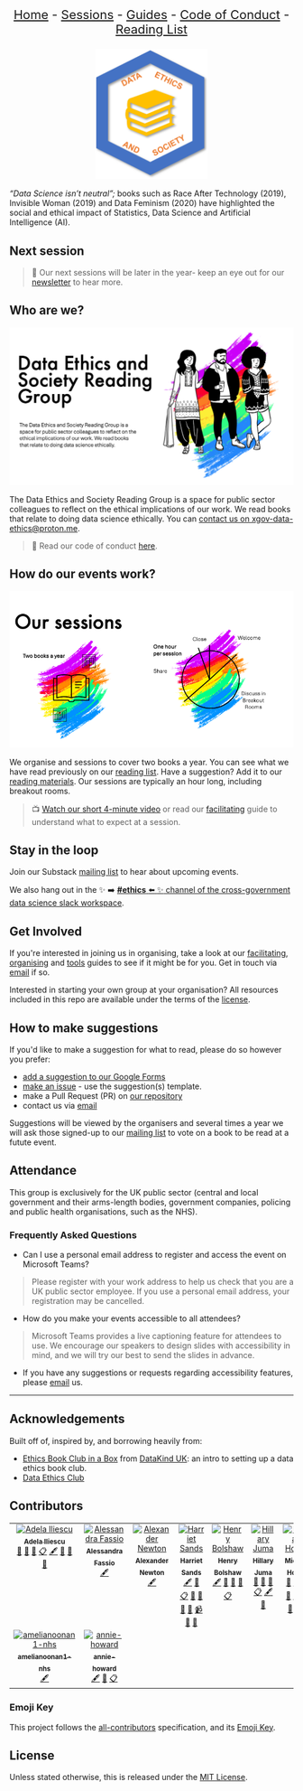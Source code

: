 <center>
<p align="center" style="font-size:22px">
<a href="https://data-ethics-and-society.github.io/data-ethics-and-society-reading-group">Home</a>
- <a href="https://data-ethics-and-society.github.io/data-ethics-and-society-reading-group/SESSIONS.html">Sessions</a>
- <a href="https://data-ethics-and-society.github.io/data-ethics-and-society-reading-group/Guides/guides.html">Guides</a>
- <a href="https://data-ethics-and-society.github.io/data-ethics-and-society-reading-group/code-of-conduct.html">Code of Conduct</a>
- <a href="https://data-ethics-and-society.github.io/data-ethics-and-society-reading-group/READING-LIST.html">Reading List</a>
</p>
</center>

<center><img src="assets/deas.png" alt="logo" width="200"></center>

_“Data Science isn’t neutral”;_ books such as Race After Technology (2019), Invisible Woman (2019) and Data Feminism (2020) have highlighted the social and ethical impact of Statistics, Data Science and Artificial Intelligence (AI).

## Next session

> 📖 Our next sessions will be later in the year- keep an eye out for our [newsletter][LINK-TO-NEWSLETTER] to hear more.

## Who are we?

<center><img src="assets/header.png" alt="logo" width="600"></center>

The Data Ethics and Society Reading Group is a space for public sector colleagues to reflect on the ethical implications of our work. We read books that relate to doing data science ethically. You can [contact us on xgov-data-ethics@proton.me][EMAIL].

> :memo: Read our code of conduct [here](./code-of-conduct.md).

## How do our events work?

<center><img src="assets/sessions.png" alt="logo" width="600"></center>

We organise and sessions to cover two books a year. You can see what we have read previously on our [reading list](./READING-LIST.md). Have a suggestion? Add it to our [reading materials](#how-to-make-suggestions). Our sessions are typically an hour long, including breakout rooms.

> :tv: [Watch our short 4-minute video](https://youtu.be/nuWOeRx26iw) or read our [facilitating](./Guides/facilitating.md) guide to understand what to expect at a session.

## Stay in the loop

Join our Substack [mailing list][LINK-TO-NEWSLETTER] to hear about upcoming events.

We also hang out in the :sparkles: :arrow_right: [**#ethics** :arrow_left: :sparkles: channel of the cross-government data science slack workspace](https://govdatascience.slack.com).

## Get Involved

If you're interested in joining us in organising, take a look at our [facilitating](./Guides/facilitating.md), [organising](./Guides/organising.md) and [tools](./Guides/tools.md) guides to see if it might be for you. Get in touch via [email][EMAIL] if so.

Interested in starting your own group at your organisation? All resources included in this repo are available under the terms of the [license](./LICENSE).

## How to make suggestions

If you'd like to make a suggestion for what to read, please do so however you prefer:

* [add a suggestion to our Google Forms](https://forms.gle/qvNVX1681hkW62Lj9)
* [make an issue](https://github.com/ukgovdatascience/data-ethics-and-society-reading-group/issues/new/choose) - use the suggestion(s) template.
* make a Pull Request (PR) on [our repository](https://github.com/ukgovdatascience/data-ethics-and-society-reading-group)
* contact us via [email][EMAIL]

Suggestions will be viewed by the organisers and several times a year we will ask those signed-up to our [mailing list](https://xgovdataethics.substack.com/) to vote on a book to be read at a futute event.

## Attendance

This group is exclusively for the UK public sector (central and local government and their arms-length bodies, government companies, policing and public health organisations, such as the NHS).

### Frequently Asked Questions

* Can I use a personal email address to register and access the event on Microsoft Teams?

> Please register with your work address to help us check that you are a UK public sector employee. If you use a personal email address, your registration may be cancelled.

* How do you make your events accessible to all attendees?

> Microsoft Teams provides a live captioning feature for attendees to use. We encourage our speakers to design slides with accessibility in mind, and we will try our best to send the slides in advance.

* If you have any suggestions or requests regarding accessibility features, please [email][EMAIL] us.

---

## Acknowledgements

Built off of, inspired by, and borrowing heavily from:

* [Ethics Book Club in a
Box](https://github.com/DataKind-UK/data-ethics-book-club-in-a-box) from [DataKind UK](https://datakind.org.uk/): an intro to setting up a data ethics book club.
* [Data Ethics Club](https://github.com/very-good-science/data-ethics-club)

## Contributors

<!-- ALL-CONTRIBUTORS-LIST:START - Do not remove or modify this section -->
<!-- prettier-ignore-start -->
<!-- markdownlint-disable -->
<table>
  <tbody>
    <tr>
      <td align="center" valign="top" width="14.28%"><a href="https://github.com/AI-ynnna"><img src="https://avatars.githubusercontent.com/u/92533251?v=4?s=100" width="100px;" alt="Adela Iliescu"/><br /><sub><b>Adela Iliescu</b></sub></a><br /><a href="#maintenance-AI-ynnna" title="Maintenance">🚧</a> <a href="#talk-AI-ynnna" title="Talks">📢</a> <a href="#promotion-AI-ynnna" title="Promotion">📣</a> <a href="#eventOrganizing-AI-ynnna" title="Event Organizing">📋</a> <a href="#content-AI-ynnna" title="Content">🖋</a> <a href="#review-AI-ynnna" title="Reviewed Pull Requests">👀</a> <a href="#ideas-AI-ynnna" title="Ideas, Planning, & Feedback">🤔</a> <a href="#doc-AI-ynnna" title="Documentation">📖</a></td>
      <td align="center" valign="top" width="14.28%"><a href="https://github.com/asfass"><img src="https://avatars.githubusercontent.com/u/107923301?v=4?s=100" width="100px;" alt="Alessandra Fassio"/><br /><sub><b>Alessandra Fassio</b></sub></a><br /><a href="#content-asfass" title="Content">🖋</a></td>
      <td align="center" valign="top" width="14.28%"><a href="https://github.com/alexander-newton"><img src="https://avatars.githubusercontent.com/u/43876799?v=4?s=100" width="100px;" alt="Alexander Newton"/><br /><sub><b>Alexander Newton</b></sub></a><br /><a href="#content-alexander-newton" title="Content">🖋</a></td>
      <td align="center" valign="top" width="14.28%"><a href="https://github.com/harrietrs"><img src="https://avatars.githubusercontent.com/u/28767009?v=4?s=100" width="100px;" alt="Harriet Sands"/><br /><sub><b>Harriet Sands</b></sub></a><br /><a href="#content-harrietrs" title="Content">🖋</a> <a href="#doc-harrietrs" title="Documentation">📖</a> <a href="#eventOrganizing-harrietrs" title="Event Organizing">📋</a> <a href="#talk-harrietrs" title="Talks">📢</a> <a href="#ideas-harrietrs" title="Ideas, Planning, & Feedback">🤔</a> <a href="#promotion-harrietrs" title="Promotion">📣</a> <a href="#question-harrietrs" title="Answering Questions">💬</a> <a href="#video-harrietrs" title="Videos">📹</a> <a href="#review-harrietrs" title="Reviewed Pull Requests">👀</a> <a href="#maintenance-harrietrs" title="Maintenance">🚧</a></td>
      <td align="center" valign="top" width="14.28%"><a href="https://github.com/henrybolshaw"><img src="https://avatars.githubusercontent.com/u/72135527?v=4?s=100" width="100px;" alt="Henry Bolshaw"/><br /><sub><b>Henry Bolshaw</b></sub></a><br /><a href="#content-henrybolshaw" title="Content">🖋</a> <a href="#talk-henrybolshaw" title="Talks">📢</a> <a href="#review-henrybolshaw" title="Reviewed Pull Requests">👀</a> <a href="#ideas-henrybolshaw" title="Ideas, Planning, & Feedback">🤔</a> <a href="#eventOrganizing-henrybolshaw" title="Event Organizing">📋</a></td>
      <td align="center" valign="top" width="14.28%"><a href="https://github.com/HillaryJuma"><img src="https://avatars.githubusercontent.com/u/52030096?v=4?s=100" width="100px;" alt="Hillary Juma"/><br /><sub><b>Hillary Juma</b></sub></a><br /><a href="#design-HillaryJuma" title="Design">🎨</a> <a href="#talk-HillaryJuma" title="Talks">📢</a> <a href="#promotion-HillaryJuma" title="Promotion">📣</a> <a href="#eventOrganizing-HillaryJuma" title="Event Organizing">📋</a> <a href="#content-HillaryJuma" title="Content">🖋</a> <a href="#ideas-HillaryJuma" title="Ideas, Planning, & Feedback">🤔</a></td>
      <td align="center" valign="top" width="14.28%"><a href="https://github.com/mshodge"><img src="https://avatars.githubusercontent.com/u/15108577?v=4?s=100" width="100px;" alt="Michael Hodge"/><br /><sub><b>Michael Hodge</b></sub></a><br /><a href="#design-mshodge" title="Design">🎨</a> <a href="#maintenance-mshodge" title="Maintenance">🚧</a> <a href="#eventOrganizing-mshodge" title="Event Organizing">📋</a> <a href="#talk-mshodge" title="Talks">📢</a> <a href="#promotion-mshodge" title="Promotion">📣</a> <a href="#content-mshodge" title="Content">🖋</a> <a href="#review-mshodge" title="Reviewed Pull Requests">👀</a> <a href="#ideas-mshodge" title="Ideas, Planning, & Feedback">🤔</a> <a href="#doc-mshodge" title="Documentation">📖</a> <a href="#video-mshodge" title="Videos">📹</a></td>
    </tr>
    <tr>
      <td align="center" valign="top" width="14.28%"><a href="https://github.com/amelianoonan1-nhs"><img src="https://avatars.githubusercontent.com/u/110029556?v=4?s=100" width="100px;" alt="amelianoonan1-nhs"/><br /><sub><b>amelianoonan1-nhs</b></sub></a><br /><a href="#content-amelianoonan1-nhs" title="Content">🖋</a></td>
      <td align="center" valign="top" width="14.28%"><a href="https://github.com/annie-howard"><img src="https://avatars.githubusercontent.com/u/90615915?v=4?s=100" width="100px;" alt="annie-howard"/><br /><sub><b>annie-howard</b></sub></a><br /><a href="#content-annie-howard" title="Content">🖋</a> <a href="#talk-annie-howard" title="Talks">📢</a> <a href="#eventOrganizing-annie-howard" title="Event Organizing">📋</a></td>
    </tr>
  </tbody>
</table>

<!-- markdownlint-restore -->
<!-- prettier-ignore-end -->

<!-- ALL-CONTRIBUTORS-LIST:END -->

### Emoji Key

This project follows the [all-contributors](https://allcontributors.org/) specification, and its [Emoji Key](https://allcontributors.org/docs/en/emoji-key).

## License

Unless stated otherwise, this is released under the [MIT License](./LICENSE).

[LINK-TO-NEWSLETTER]: https://xgovdataethics.substack.com/
[EMAIL]: mailto:xgov-data-ethics@proton.me
